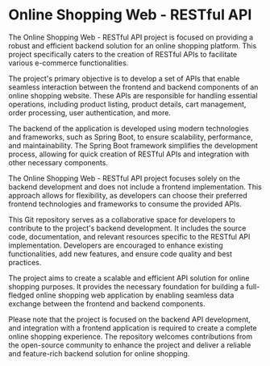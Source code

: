 # Online Shopping Web - RESTful API

The Online Shopping Web - RESTful API project is focused on providing a robust and efficient backend solution for an online shopping platform. This project specifically caters to the creation of RESTful APIs to facilitate various e-commerce functionalities.

The project's primary objective is to develop a set of APIs that enable seamless interaction between the frontend and backend components of an online shopping website. These APIs are responsible for handling essential operations, including product listing, product details, cart management, order processing, user authentication, and more.

The backend of the application is developed using modern technologies and frameworks, such as Spring Boot, to ensure scalability, performance, and maintainability. The Spring Boot framework simplifies the development process, allowing for quick creation of RESTful APIs and integration with other necessary components.

The Online Shopping Web - RESTful API project focuses solely on the backend development and does not include a frontend implementation. This approach allows for flexibility, as developers can choose their preferred frontend technologies and frameworks to consume the provided APIs.

This Git repository serves as a collaborative space for developers to contribute to the project's backend development. It includes the source code, documentation, and relevant resources specific to the RESTful API implementation. Developers are encouraged to enhance existing functionalities, add new features, and ensure code quality and best practices.

The project aims to create a scalable and efficient API solution for online shopping purposes. It provides the necessary foundation for building a full-fledged online shopping web application by enabling seamless data exchange between the frontend and backend components.

Please note that the project is focused on the backend API development, and integration with a frontend application is required to create a complete online shopping experience. The repository welcomes contributions from the open-source community to enhance the project and deliver a reliable and feature-rich backend solution for online shopping.
